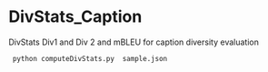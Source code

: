 # DivStats_Caption
DivStats Div1 and Div 2 and mBLEU for caption diversity evaluation


```
 python computeDivStats.py  sample.json
 
 ```

